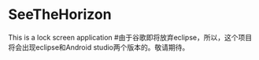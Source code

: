 # SeeTheHorizon
This is a lock screen application
#由于谷歌即将放弃eclipse，所以，这个项目将会出现eclipse和Android studio两个版本的。敬请期待。
